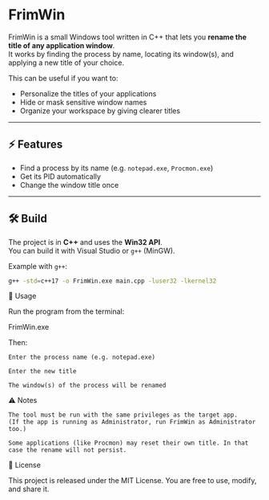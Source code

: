 # FrimWin

FrimWin is a small Windows tool written in C++ that lets you **rename the title of any application window**.  
It works by finding the process by name, locating its window(s), and applying a new title of your choice.  

This can be useful if you want to:
- Personalize the titles of your applications
- Hide or mask sensitive window names
- Organize your workspace by giving clearer titles

---

## ⚡ Features
- Find a process by its name (e.g. `notepad.exe`, `Procmon.exe`)
- Get its PID automatically
- Change the window title once

---

## 🛠️ Build
The project is in **C++** and uses the **Win32 API**.  
You can build it with Visual Studio or `g++` (MinGW).

Example with `g++`:
```sh
g++ -std=c++17 -o FrimWin.exe main.cpp -luser32 -lkernel32
```
🚀 Usage

Run the program from the terminal:

FrimWin.exe

Then:

    Enter the process name (e.g. notepad.exe)

    Enter the new title

    The window(s) of the process will be renamed

⚠️ Notes

    The tool must be run with the same privileges as the target app.
    (If the app is running as Administrator, run FrimWin as Administrator too.)

    Some applications (like Procmon) may reset their own title. In that case the rename will not persist.

📜 License

This project is released under the MIT License.
You are free to use, modify, and share it.
